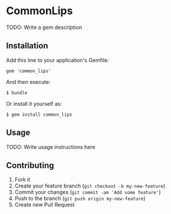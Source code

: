 # CommonLips

TODO: Write a gem description

## Installation

Add this line to your application's Gemfile:

    gem 'common_lips'

And then execute:

    $ bundle

Or install it yourself as:

    $ gem install common_lips

## Usage

TODO: Write usage instructions here

## Contributing

1. Fork it
2. Create your feature branch (`git checkout -b my-new-feature`)
3. Commit your changes (`git commit -am 'Add some feature'`)
4. Push to the branch (`git push origin my-new-feature`)
5. Create new Pull Request
